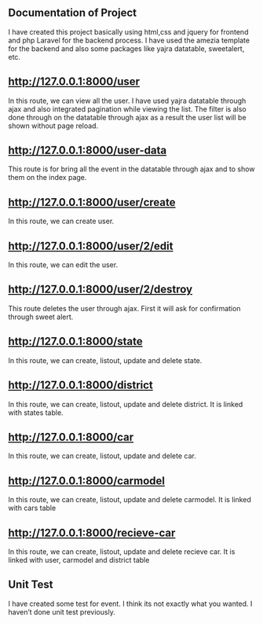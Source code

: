## Documentation of Project

I have created this project basically using html,css and jquery for frontend and php Laravel for the
backend process. I have used the amezia template for the backend and also some packages like yajra
datatable, sweetalert, etc.

## http://127.0.0.1:8000/user
In this route, we can view all the user. I have used yajra datatable through ajax and also integrated
pagination while viewing the list. The filter is also done through on the datatable through ajax as a result
the user list will be shown without page reload.

## http://127.0.0.1:8000/user-data
This route is for bring all the event in the datatable through ajax and to show them on the index page.

## http://127.0.0.1:8000/user/create
In this route, we can create user.

## http://127.0.0.1:8000/user/2/edit
In this route, we can edit the user. 

## http://127.0.0.1:8000/user/2/destroy
This route deletes the user through ajax. First it will ask for confirmation through sweet alert.


## http://127.0.0.1:8000/state
In this route, we can create, listout, update and delete state.


## http://127.0.0.1:8000/district
In this route, we can create, listout, update and delete district. It is linked with states table.

## http://127.0.0.1:8000/car
In this route, we can create, listout, update and delete car.

## http://127.0.0.1:8000/carmodel
In this route, we can create, listout, update and delete carmodel. It is linked with cars table

## http://127.0.0.1:8000/recieve-car
In this route, we can create, listout, update and delete recieve car. It is linked with user, carmodel and district table

## Unit Test
I have created some test for event. I think its not exactly what you wanted. I haven’t done unit test
previously.
